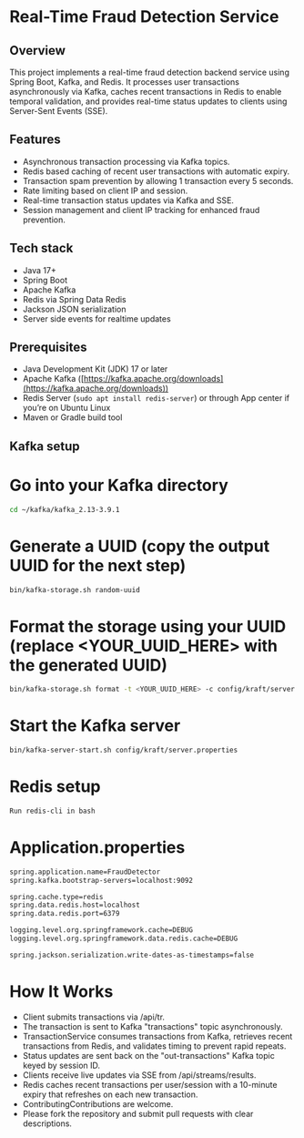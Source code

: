 # Real-Time Fraud Detection Service

## Overview
This project implements a real-time fraud detection backend service using Spring Boot, Kafka, and Redis. It processes user transactions asynchronously via Kafka, caches recent transactions in Redis to enable temporal validation, and provides real-time status updates to clients using Server-Sent Events (SSE).

## Features
- Asynchronous transaction processing via Kafka topics.
- Redis based caching of recent user transactions with automatic expiry.
- Transaction spam prevention by allowing 1 transaction every 5 seconds.
- Rate limiting based on client IP and session.
- Real-time transaction status updates via Kafka and SSE.
- Session management and client IP tracking for enhanced fraud prevention.

## Tech stack
- Java 17+
- Spring Boot
- Apache Kafka
- Redis via Spring Data Redis
- Jackson JSON serialization
- Server side events for realtime updates

## Prerequisites
- Java Development Kit (JDK) 17 or later
- Apache Kafka ([https://kafka.apache.org/downloads](https://kafka.apache.org/downloads))
- Redis Server (`sudo apt install redis-server`) or through App center if you’re on Ubuntu Linux
- Maven or Gradle build tool

## Kafka setup


# Go into your Kafka directory
```bash
cd ~/kafka/kafka_2.13-3.9.1
```
# Generate a UUID (copy the output UUID for the next step)
```bash
bin/kafka-storage.sh random-uuid
```

# Format the storage using your UUID (replace <YOUR_UUID_HERE> with the generated UUID)
```bash
bin/kafka-storage.sh format -t <YOUR_UUID_HERE> -c config/kraft/server.properties
```

# Start the Kafka server
```bash
bin/kafka-server-start.sh config/kraft/server.properties
```

# Redis setup
```bash
Run redis-cli in bash
```

# Application.properties
```bash
spring.application.name=FraudDetector
spring.kafka.bootstrap-servers=localhost:9092

spring.cache.type=redis
spring.data.redis.host=localhost
spring.data.redis.port=6379

logging.level.org.springframework.cache=DEBUG
logging.level.org.springframework.data.redis.cache=DEBUG

spring.jackson.serialization.write-dates-as-timestamps=false
```
# How It Works

- Client submits transactions via /api/tr.
- The transaction is sent to Kafka "transactions" topic asynchronously.
- TransactionService consumes transactions from Kafka, retrieves recent transactions from Redis, and validates timing to prevent rapid repeats.
- Status updates are sent back on the "out-transactions" Kafka topic keyed by session ID.
- Clients receive live updates via SSE from /api/streams/results.
- Redis caches recent transactions per user/session with a 10-minute expiry that refreshes on each new transaction.
- ContributingContributions are welcome.
- Please fork the repository and submit pull requests with clear descriptions.

